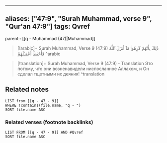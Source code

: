 
---
aliases: ["47:9", "Surah Muhammad, verse 9", "Qur'an 47:9"]
tags: Qvref
---

parent:: [[q - Muhammad (47)|Muhammad]]

> [!arabic]+ Surah Muhammad, Verse 9 (47:9)
> <span class="quran-arabic">ذَٰلِكَ بِأَنَّهُمْ كَرِهُوا۟ مَآ أَنزَلَ ٱللَّهُ فَأَحْبَطَ أَعْمَـٰلَهُمْ</span>
^arabic

> [!translation]+ Surah Muhammad, Verse 9 (47:9) - Translation
> Это потому, что они возненавидели ниспосланное Аллахом, и Он сделал тщетными их деяния!
^translation



## Related notes
```dataview
LIST from [[q - 47 - 9]]
WHERE !contains(file.name, "q - ")
SORT file.name ASC
```

### Related verses (footnote backlinks)
```dataview
LIST FROM [[q - 47 - 9]] AND #Qvref
SORT file.name ASC
```

